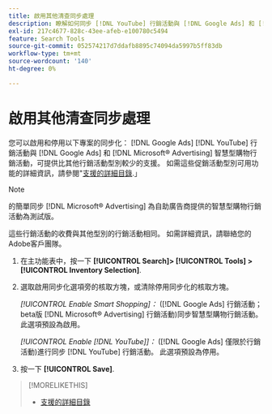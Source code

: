 ```yaml
---
title: 啟用其他清查同步處理
description: 瞭解如何同步 [!DNL YouTube] 行銷活動與 [!DNL Google Ads] 和 [!DNL Microsoft® Advertising] 智慧購物行銷活動。
exl-id: 217c4677-828c-43ee-afeb-e100780c5494
feature: Search Tools
source-git-commit: 052574217d7ddafb8895c74094da5997b5ff83db
workflow-type: tm+mt
source-wordcount: '140'
ht-degree: 0%

---
```


# 啟用其他清查同步處理

您可以啟用和停用以下專案的同步化： [!DNL Google Ads] [!DNL YouTube] 行銷活動與 [!DNL Google Ads] 和 [!DNL Microsoft® Advertising] 智慧型購物行銷活動，可提供比其他行銷活動型別較少的支援。 如需這些促銷活動型別可用功能的詳細資訊，請參閱&quot;[支援的詳細目錄](/help/search-social-commerce/introduction/supported-inventory.md).」

>[!NOTE]
>
>的簡單同步 [!DNL Microsoft® Advertising] 為自助廣告商提供的智慧型購物行銷活動為測試版。

這些行銷活動的收費與其他型別的行銷活動相同。 如需詳細資訊，請聯絡您的Adobe客戶團隊。

1. 在主功能表中，按一下 **[!UICONTROL Search]> [!UICONTROL Tools] >[!UICONTROL Inventory Selection]**.

1. 選取啟用同步化選項旁的核取方塊，或清除停用同步化的核取方塊。

   *[!UICONTROL Enable Smart Shopping]：* ([!DNL Google Ads] 行銷活動；beta版 [!DNL Microsoft® Advertising] 行銷活動)同步智慧型購物行銷活動。 此選項預設為啟用。

   *[!UICONTROL Enable [!DNL YouTube]]：* ([!DNL Google Ads] 僅限於行銷活動)進行同步 [!DNL YouTube] 行銷活動。 此選項預設為停用。

1. 按一下 **[!UICONTROL Save]**.

>[!MORELIKETHIS]
>
>* [支援的詳細目錄](/help/search-social-commerce/introduction/supported-inventory.md)
